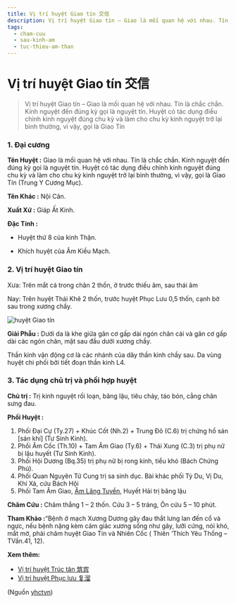 ```yaml
---
title: Vị trí huyệt Giao tín 交信
description: Vị trí huyệt Giao tín – Giao là mối quan hệ với nhau. Tín là chắc chắn. Kinh nguyệt đến đúng kỳ gọi là nguyệt tín. Huyệt có tác dụng điều chỉnh kinh nguyệt đúng chu kỳ và làm cho chu kỳ kinh nguyệt trở lại bình thường, vì vậy, gọi là Giao Tín
tags:
  - cham-cuu
  - sau-kinh-am
  - tuc-thieu-am-than
---
```


# Vị trí huyệt Giao tín 交信 

> Vị trí huyệt Giao tín – Giao là mối quan hệ với nhau. Tín là chắc chắn. Kinh nguyệt đến đúng kỳ gọi là nguyệt tín. Huyệt có tác dụng điều chỉnh kinh nguyệt đúng chu kỳ và làm cho chu kỳ kinh nguyệt trở lại bình thường, vì vậy, gọi là Giao Tín

### 1. Đại cương

**Tên Huyệt :** Giao là mối quan hệ với nhau. Tín là chắc chắn. Kinh nguyệt đến đúng kỳ gọi là nguyệt tín. Huyệt có tác dụng điều chỉnh kinh nguyệt đúng chu kỳ và làm cho chu kỳ kinh nguyệt trở lại bình thường, vì vậy, gọi là Giao Tín (Trung Y Cương Mục).

**Tên Khác :** Nội Cân.

**Xuất Xứ :** Giáp Ất Kinh.

**Đặc Tính :**

+ Huyệt thứ 8 của kinh Thận.

+ Khích huyệt của Âm Kiều Mạch.

### 2. Vị trí huyệt Giao tín

Xưa: Trên mắt cá trong chân 2 thốn, ở trước thiếu âm, sau thái âm

Nay: Trên huyệt Thái Khê 2 thốn, trước huyệt Phục Lưu 0,5 thốn, cạnh bờ sau trong xương chầy.

![huyệt Giao tín](/imgs/yhctvn/huyet-giao-tin-300x169.jpg)

**Giải Phẫu :** Dưới da là khe giữa gân cơ gấp dài ngón chân cái và gân cơ gấp dài các ngón chân, mặt sau đầu dưới xương chầy.

Thần kinh vận động cơ là các nhánh của dây thần kinh chầy sau. Da vùng huyệt chi phối bởi tiết đoạn thần kinh L4.

### 3. Tác dụng chủ trị và phối hợp huyệt

**Chủ trị :** Trị kinh nguyệt rối loạn, băng lậu, tiêu chảy, táo bón, cẳng chân sưng đau.

**Phối Huyệt :**

1. Phối Đại Cự (Ty.27) + Khúc Cốt (Nh.2) + Trung Đô (C.6) trị chứng hồ sán [sán khí] (Tư Sinh Kinh).
2. Phối Âm Cốc (Th.10) + Tam Âm Giao (Ty.6) + Thái Xung (C.3) trị phụ nữ bị lậu huyết (Tư Sinh Kinh).
3. Phối Hội Dương (Bq.35) trị phụ nữ bị rong kinh, tiểu khó (Bách Chứng Phú).
4. Phối Quan Nguyên Tử Cung trị sa sinh dục. Bài khác phối Tỳ Du, Vị Du, Khí Xá, cứu Bách Hội
5. Phối Tam Âm Giao, [Âm Lăng Tuyền](/yhctvn/vi-tri-huyet-am-lang-tuyen-%e9%98%b4%e9%99%b5%e6%b3%89), Huyết Hải trị băng lậu

**Châm Cứu :** Châm thẳng 1 – 2 thốn. Cứu 3 – 5 tráng, Ôn cứu 5 – 10 phút.

**Tham Khảo :**“Bệnh ở mạch Xương Dương gây đau thắt lưng lan đến cổ và ngực, nếu bệnh nặng kèm cảm giác xương sống như gãy, lưỡi cứng, nói khó, mắt mờ, phải châm huyệt Giao Tín và Nhiên Cốc ( Thiên ‘Thích Yêu Thống – TVấn.41, 12).

**Xem thêm:**

* [Vị trí huyệt Trúc tân 筑宾](/yhctvn/vi-tri-huyet-truc-tan-%e7%ad%91%e5%ae%be)
* [Vị trí huyệt Phục lưu 复溜](/yhctvn/vi-tri-huyet-phuc-luu-%e5%a4%8d%e6%ba%9c)

(Nguồn <a href="https://yhctvn.com/vi-tri-huyet-giao-tin-交信/" target="_blank">yhctvn</a>)
